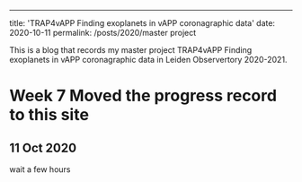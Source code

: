 ---
title: 'TRAP4vAPP Finding exoplanets in vAPP coronagraphic data'
date: 2020-10-11
permalink: /posts/2020/master project


This is a blog that records my master project TRAP4vAPP Finding exoplanets in vAPP coronagraphic data in Leiden Observertory 2020-2021.

Week 7 Moved the progress record to this site
======
11 Oct 2020
------
wait a few hours

